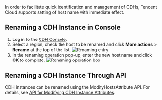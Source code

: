 In order to facilitate quick identification and management of CDHs, Tencent Cloud supports setting of host name with immediate effect.

## Renaming a CDH Instance in Console

1. Log in to the [CDH Console](https://console.cloud.tencent.com/cvm/cdh).
2. Select a region, check the host to be renamed and click **More actions** > **Rename** at the top of the list.
   ![Renaming entry](https://main.qcloudimg.com/raw/7b7f7f6b70aa72a9caf94f9bc2b0a872.png)
3. In the renaming operation pop-up, enter the new host name and click **OK** to complete.
   ![Renaming operation box](https://main.qcloudimg.com/raw/2f83d40760fefaff3212fd1b791e93bb.png)

## Renaming a CDH Instance Through API
CDH instances can be renamed using the ModifyHostsAttribute API. For details, see [API for Modifying CDH Instance Attributes](https://intl.cloud.tencent.com/document/api/213/16475).
